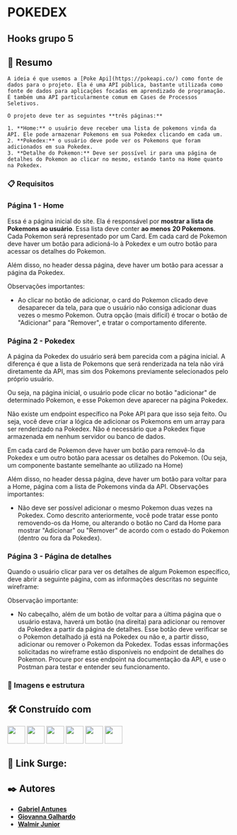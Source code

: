 # POKEDEX
## Hooks grupo 5 



## 🚀 Resumo

``` 
A ideia é que usemos a [Poke Api](https://pokeapi.co/) como fonte de dados para o projeto. Ela é uma API pública, bastante utilizada como fonte de dados para aplicações focadas em aprendizado de programação. É também uma API particularmente comum em Cases de Processos Seletivos. 

O projeto deve ter as seguintes **três páginas:**

1. **Home:** o usuário deve receber uma lista de pokemons vinda da API. Ele pode armazenar Pokemons em sua Pokedex clicando em cada um.
2. **Pokedex:** o usuário deve pode ver os Pokemons que foram adicionados em sua Pokedex. 
3. **Detalhe do Pokemon:** Deve ser possível ir para uma página de detalhes do Pokemon ao clicar no mesmo, estando tanto na Home quanto na Pokedex.
```
 
### 📋  Requisitos


### Página 1 - Home

Essa é a página inicial do site. Ela é responsável por **mostrar a lista de Pokemons ao usuário**. Essa lista deve conter **ao menos** **20 Pokemons**. Cada Pokemon será representado por um Card.
Em cada card de Pokemon deve haver um botão para adicioná-lo à Pokedex e um outro botão para acessar os detalhes do Pokemon.

Além disso, no header dessa página, deve haver um botão para acessar a página da Pokedex.

Observações importantes:

- Ao clicar no botão de adicionar, o card do Pokemon clicado deve desaparecer da tela, para que o usuário não consiga adicionar duas vezes o mesmo Pokemon. Outra opção (mais difícil) é trocar o botão de "Adicionar" para "Remover", e tratar o comportamento diferente.


### Página 2 - Pokedex

A página da Pokedex do usuário será bem parecida com a página inicial. A diferença é que a lista de Pokemons que será renderizada na tela não virá diretamente da API, mas sim dos Pokemons previamente selecionados pelo próprio usuário.

Ou seja, na página inicial, o usuário pode clicar no botão "adicionar" de determinado Pokemon, e esse Pokemon deve aparecer na página Pokedex.

Não existe um endpoint específico na Poke API para que isso seja feito. Ou seja, você deve criar a lógica de adicionar os Pokemons em um array para ser renderizado na Pokedex. Não é necessário que a Pokedex fique armazenada em nenhum servidor ou banco de dados.

Em cada card de Pokemon deve haver um botão para removê-lo da Pokedex e um outro botão para acessar os detalhes do Pokemon. (Ou seja, um componente bastante semelhante ao utilizado na Home)

Além disso, no header dessa página, deve haver um botão para voltar para a Home, página com a lista de Pokemons vinda da API.
Observações importantes:

- Não deve ser possível adicionar o mesmo Pokemon duas vezes na Pokedex. Como descrito anteriormente, você pode tratar esse ponto removendo-os da Home, ou alterando o botão no Card da Home para mostrar "Adicionar" ou "Remover" de acordo com o estado do Pokemon (dentro ou fora da Pokedex).

### Página 3 - Página de detalhes

Quando o usuário clicar para ver os detalhes de algum Pokemon específico, deve abrir a seguinte página, com as informações descritas no seguinte wireframe:

Observação importante: 

- No cabeçalho, além de um botão de voltar para a última página que o usuário estava, haverá um botão (na direita) para adicionar ou remover da Pokedex a partir da página de detalhes. Esse botão deve verificar se o Pokemon detalhado já está na Pokedex ou não e, a partir disso, adicionar ou remover o Pokemon da Pokedex.
Todas essas informações solicitadas no wireframe estão disponíveis no endpoint de detalhes do Pokemon. Procure por esse endpoint na documentação da API, e use o Postman para testar e entender seu funcionamento.

### 🔧 Imagens e estrutura 



## 🛠️ Construído com

<p>
<img witdh="40px" height="40px" src="https://raw.githubusercontent.com/styled-components/brand/master/styled-components.png">
<img witdh="40px" height="40px" src="https://upload.wikimedia.org/wikipedia/commons/thumb/a/a7/React-icon.svg/1200px-React-icon.svg.png"> 
<img witdh="40px" height="40px" src="https://user-images.githubusercontent.com/98292838/163856370-844eb1b7-11f6-48cd-abec-21c1da4b38b4.png">
<img witdh="40px" height="40px" src="https://user-images.githubusercontent.com/98292838/163856432-c20873d2-9b31-412e-92e9-a1f6c609b40c.png">
<img witdh="40px" height="40px" src="https://user-images.githubusercontent.com/98292838/163856484-18282144-9061-42ee-9691-66c6454b362f.png">
<img witdh="40px" height="40px" src="https://user-images.githubusercontent.com/98292838/163856535-00dbc8fe-e415-4fa3-8d81-50975fb8839c.png">
</p>

## 🔗 Link Surge:


## ✒️ Autores

* [**Gabriel Antunes**](https://github.com/antilt-dev)
* [**Giovanna Galhardo**](https://github.com/giojulio)
* [**Walmir Junior**](https://github.com/Walmir-Junior)


